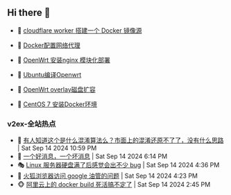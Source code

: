 ## Hi there 👋

<!--
**dkyg666/dkyg666** is a ✨ _special_ ✨ repository because its `README.md` (this file) appears on your GitHub profile.

Here are some ideas to get you started:

- 🔭 I’m currently working on ...
- 🌱 I’m currently learning ...
- 👯 I’m looking to collaborate on ...
- 🤔 I’m looking for help with ...
- 💬 Ask me about ...
- 📫 How to reach me: ...
- 😄 Pronouns: ...
- ⚡ Fun fact: ...
-->

<!-- BLOG-POST-LIST:START -->
- 🦩 [cloudflare worker 搭建一个 Docker 镜像源](http://blog.1996099.xyz/archives/cloudflare-worker-da-jian-yi-ge-docker-jing-xiang-zhan) 

- 🚦 [Docker配置网络代理](http://blog.1996099.xyz/archives/dockerpei-zhi-wang-luo-dai-li) 

- 🫶 [OpenWrt 安装nginx 模块化部署](http://blog.1996099.xyz/archives/openwrt-an-zhuang-nginx-mo-kuai-hua-bu-shu) 

- 🦄 [Ubuntu编译Openwrt](http://blog.1996099.xyz/archives/ubuntuzi-bian-yi-openwrt) 

- 🐻 [OpenWrt overlay磁盘扩容](http://blog.1996099.xyz/archives/openwrt-overlay) 

- 🤖 [CentOS 7 安装Docker环境](http://blog.1996099.xyz/archives/centos-docker) 
<!-- BLOG-POST-LIST:END -->

### v2ex-全站热点
<!-- v2ex:START -->
- 🥸 [有人知道这个是什么混淆算法么？市面上的混淆还原不了了，没有什么思路](https://www.v2ex.com/t/1073149#reply0) | Sat Sep 14 2024 10:59 PM
- 🤗 [一个好消息，一个坏消息](https://www.v2ex.com/t/1073142#reply1) | Sat Sep 14 2024 6:14 PM
- 🎭 [Linux 服务器硬盘满了后感觉会出不少 bug](https://www.v2ex.com/t/1073133#reply4) | Sat Sep 14 2024 4:36 PM
- 🥷 [火狐浏览器访问 google 油管的问题](https://www.v2ex.com/t/1073132#reply4) | Sat Sep 14 2024 4:23 PM
- 🐵 [阿里云上的 docker build 死活搞不定了](https://www.v2ex.com/t/1073118#reply5) | Sat Sep 14 2024 2:45 PM<!-- v2ex:END -->

